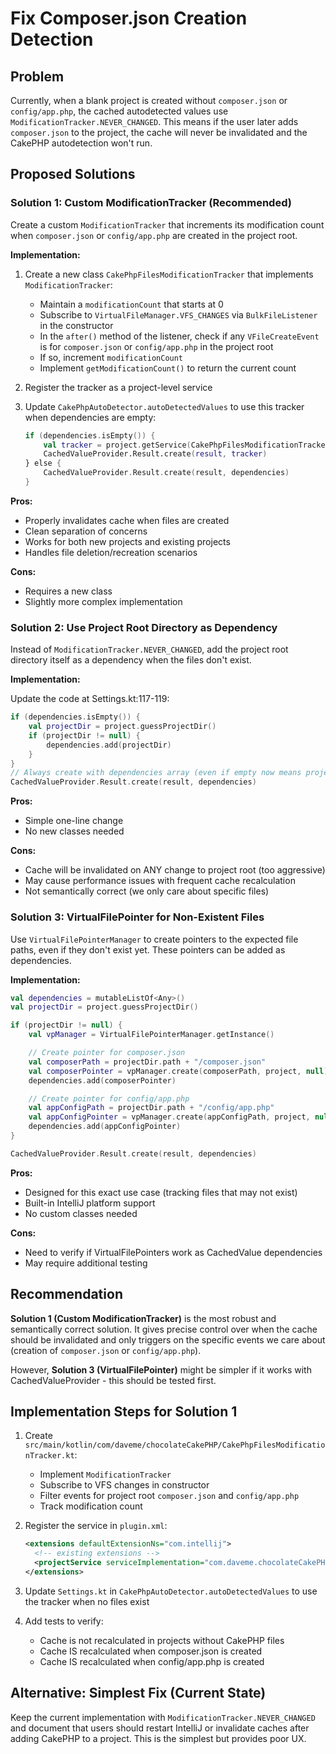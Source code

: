 # Fix Composer.json Creation Detection

## Problem

Currently, when a blank project is created without `composer.json` or `config/app.php`, the cached autodetected values use `ModificationTracker.NEVER_CHANGED`. This means if the user later adds `composer.json` to the project, the cache will never be invalidated and the CakePHP autodetection won't run.

## Proposed Solutions

### Solution 1: Custom ModificationTracker (Recommended)

Create a custom `ModificationTracker` that increments its modification count when `composer.json` or `config/app.php` are created in the project root.

**Implementation:**

1. Create a new class `CakePhpFilesModificationTracker` that implements `ModificationTracker`:
   - Maintain a `modificationCount` that starts at 0
   - Subscribe to `VirtualFileManager.VFS_CHANGES` via `BulkFileListener` in the constructor
   - In the `after()` method of the listener, check if any `VFileCreateEvent` is for `composer.json` or `config/app.php` in the project root
   - If so, increment `modificationCount`
   - Implement `getModificationCount()` to return the current count

2. Register the tracker as a project-level service

3. Update `CakePhpAutoDetector.autoDetectedValues` to use this tracker when dependencies are empty:
   ```kotlin
   if (dependencies.isEmpty()) {
       val tracker = project.getService(CakePhpFilesModificationTracker::class.java)
       CachedValueProvider.Result.create(result, tracker)
   } else {
       CachedValueProvider.Result.create(result, dependencies)
   }
   ```

**Pros:**
- Properly invalidates cache when files are created
- Clean separation of concerns
- Works for both new projects and existing projects
- Handles file deletion/recreation scenarios

**Cons:**
- Requires a new class
- Slightly more complex implementation

### Solution 2: Use Project Root Directory as Dependency

Instead of `ModificationTracker.NEVER_CHANGED`, add the project root directory itself as a dependency when the files don't exist.

**Implementation:**

Update the code at Settings.kt:117-119:
```kotlin
if (dependencies.isEmpty()) {
    val projectDir = project.guessProjectDir()
    if (projectDir != null) {
        dependencies.add(projectDir)
    }
}
// Always create with dependencies array (even if empty now means project dir)
CachedValueProvider.Result.create(result, dependencies)
```

**Pros:**
- Simple one-line change
- No new classes needed

**Cons:**
- Cache will be invalidated on ANY change to project root (too aggressive)
- May cause performance issues with frequent cache recalculation
- Not semantically correct (we only care about specific files)

### Solution 3: VirtualFilePointer for Non-Existent Files

Use `VirtualFilePointerManager` to create pointers to the expected file paths, even if they don't exist yet. These pointers can be added as dependencies.

**Implementation:**

```kotlin
val dependencies = mutableListOf<Any>()
val projectDir = project.guessProjectDir()

if (projectDir != null) {
    val vpManager = VirtualFilePointerManager.getInstance()

    // Create pointer for composer.json
    val composerPath = projectDir.path + "/composer.json"
    val composerPointer = vpManager.create(composerPath, project, null)
    dependencies.add(composerPointer)

    // Create pointer for config/app.php
    val appConfigPath = projectDir.path + "/config/app.php"
    val appConfigPointer = vpManager.create(appConfigPath, project, null)
    dependencies.add(appConfigPointer)
}

CachedValueProvider.Result.create(result, dependencies)
```

**Pros:**
- Designed for this exact use case (tracking files that may not exist)
- Built-in IntelliJ platform support
- No custom classes needed

**Cons:**
- Need to verify if VirtualFilePointers work as CachedValue dependencies
- May require additional testing

## Recommendation

**Solution 1 (Custom ModificationTracker)** is the most robust and semantically correct solution. It gives precise control over when the cache should be invalidated and only triggers on the specific events we care about (creation of `composer.json` or `config/app.php`).

However, **Solution 3 (VirtualFilePointer)** might be simpler if it works with CachedValueProvider - this should be tested first.

## Implementation Steps for Solution 1

1. Create `src/main/kotlin/com/daveme/chocolateCakePHP/CakePhpFilesModificationTracker.kt`:
   - Implement `ModificationTracker`
   - Subscribe to VFS changes in constructor
   - Filter events for project root `composer.json` and `config/app.php`
   - Track modification count

2. Register the service in `plugin.xml`:
   ```xml
   <extensions defaultExtensionNs="com.intellij">
     <!-- existing extensions -->
     <projectService serviceImplementation="com.daveme.chocolateCakePHP.CakePhpFilesModificationTracker"/>
   </extensions>
   ```

3. Update `Settings.kt` in `CakePhpAutoDetector.autoDetectedValues` to use the tracker when no files exist

4. Add tests to verify:
   - Cache is not recalculated in projects without CakePHP files
   - Cache IS recalculated when composer.json is created
   - Cache IS recalculated when config/app.php is created

## Alternative: Simplest Fix (Current State)

Keep the current implementation with `ModificationTracker.NEVER_CHANGED` and document that users should restart IntelliJ or invalidate caches after adding CakePHP to a project. This is the simplest but provides poor UX.
